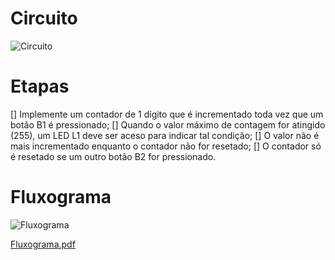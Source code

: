 # Circuito

![Circuito](https://user-images.githubusercontent.com/67662041/87811717-7a5da200-c835-11ea-9d9b-5466884a727f.PNG)
# Etapas
[] Implemente um contador de 1 dígito que é incrementado toda vez que um botão B1 é
pressionado;
[] Quando o valor máximo de contagem for atingido (255), um LED L1 deve ser aceso
para indicar tal condição;
[] O valor não é mais incrementado enquanto o contador não for resetado;
[] O contador só é resetado se um outro botão B2 for pressionado.
# Fluxograma

![Fluxograma](https://user-images.githubusercontent.com/67662041/87810708-c7d90f80-c833-11ea-9a74-b2970b5a01a7.png)

[Fluxograma.pdf](https://github.com/simpleCod3r/PIC16F887-EXs/files/4939023/Fluxograma.pdf)

